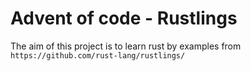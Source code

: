 # Advent of code - Rustlings

The aim of this project is to learn rust by examples from `https://github.com/rust-lang/rustlings/`
